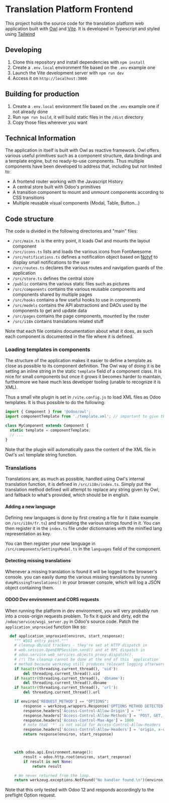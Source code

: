  # Translation Platform Frontend

This project holds the source code for the translation platform web application
built with [Owl](https://github.com/odoo/owl) and [Vite](https://vitejs.dev/). It is developed in Typescript and styled using [Tailwind](https://tailwindcss.com/)

## Developing
1. Clone this repository and install dependencies with `npm install`
2. Create a `.env.local` environment file based on the `.env` example one
2. Launch the Vite development server with `npm run dev`
3. Access it on `http://localhost:3000`

## Building for production
1. Create a `.env.local` environment file based on the `.env` example one if not already done
2. Run `npm run build`, it will build static files in the `/dist` directory
3. Copy those files wherever you want

## Technical Information
The application in itself is built with Owl as reactive framework. Owl offers various useful primitives such as a component structure, data bindings and a template engine, but no ready-to-use components. Thus multiple components have been developed to address that, including but not limited to:
- A frontend router working with the Javascript History
- A central store built with Odoo's primitives
- A transition component to mount and unmount components according to CSS transitions
- Multiple reusable visual components (Modal, Table, Button...)

## Code structure
The code is divided in the following directories and "main" files:
- `/src/main.ts` is the entry point, it loads Owl and mounts the layout component
- `/src/icons.ts` lists and loads the various icons from FontAwesome
- `/src/notifications.ts` defines a notification object based on [Notyf](https://github.com/caroso1222/notyf) to display small notifications to the user
- `/src/routes.ts` declares the various routes and navigation guards of the application
- `/src/store.ts` defines the central store
- `/public` contains the various static files such as pictures
- `/src/components` contains the various reusable components and components shared by multiple pages
- `/src/hooks` contains a few useful hooks to use in components
- `/src/models` contains the API abstractions and DAOs used by the components to get and update data
- `/src/pages` contains the page components, mounted by the router
- `/src/i18n` contains translations related stuff

Note that each file contains documentation about what it does, as such each component is documented in the file where it is defined.

### Loading templates in components
The structure of the application makes it easier to define a template as close as possible
to its component definition. The Owl way of doing it is be setting an inline string in the static
`template` field of a component class. It is nice for small components but once it grows it becomes
harder to maintain, furthermore we have much less developer tooling (unable to recognize it is XML).

Thus a small vite plugin is set in `/vite.config.js` to load XML files as Odoo templates. It is thus
possible to do the following:
```ts
import { Component } from '@odoo/owl';
import componentTemplate from './template.xml'; // important to give the extension

class MyComponent extends Component {
  static template = componentTemplate;
  // ...
}
```
Note that the plugin will automatically pass the content of the XML file in Owl's `xml` template string
function.

### Translations

Translations are, as much as possible, handled using Owl's internal translation function, it is
defined in `/src/i18n/index.ts`. Simply put the translation method defined will attempt to replace
any string given by Owl, and fallback to what's provided, which should be in english.

#### Adding a new language

Defining new languages is done by first creating a file for it (take example on `/src/i18n/fr.ts`)
and translating the various strings found in it. You can then register it in the `index.ts` file under
dictionnaries with the minified lang representation as key.

You can then register your new language in `/src/components/SettingsModal.ts` in the `languages` field
of the component.

#### Detecting missing translations

Whenever a missing translation is found it will be logged to the browser's console. you can easily dump
the various missing translations by running `dumpMissingTranslations()` in your browser console, which will
log a JSON object containing them.

#### ODOO Dev environment and CORS requests

When running the platform in dev environment, you will very probably run into a cross-origin requests
problem. To fix it quick and dirty, edit the `/odoo/service/wsgi_server.py` in Odoo's source code.
Patch the `application_unproxied` function like so:

```python
  def application_unproxied(environ, start_response):
    """ WSGI entry point."""
    # cleanup db/uid trackers - they're set at HTTP dispatch in
    # web.session.OpenERPSession.send() and at RPC dispatch in
    # odoo.service.web_services.objects_proxy.dispatch().
    # /!\ The cleanup cannot be done at the end of this `application`
    # method because werkzeug still produces relevant logging afterwards
    if hasattr(threading.current_thread(), 'uid'):
        del threading.current_thread().uid
    if hasattr(threading.current_thread(), 'dbname'):
        del threading.current_thread().dbname
    if hasattr(threading.current_thread(), 'url'):
        del threading.current_thread().url

    if environ['REQUEST_METHOD'] == "OPTIONS":
        response = werkzeug.wrappers.Response('OPTIONS METHOD DETECTED')
        response.headers['Access-Control-Allow-Origin'] = '*'
        response.headers['Access-Control-Allow-Methods'] = 'POST, GET, OPTIONS'
        response.headers['Access-Control-Max-Age'] = 1000
        # note that '*' is not valid for Access-Control-Allow-Headers
        response.headers['Access-Control-Allow-Headers'] = 'origin, x-csrftoken, content-type, accept'
        return response(environ, start_response)



    with odoo.api.Environment.manage():
        result = odoo.http.root(environ, start_response)
        if result is not None:
            return result

    # We never returned from the loop.
    return werkzeug.exceptions.NotFound("No handler found.\n")(environ, start_response)
```

Note that this only tested with Odoo 12 and responds accordingly to the preflight Option request.